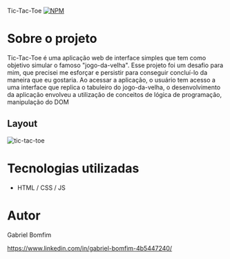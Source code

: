 Tic-Tac-Toe
[![NPM](https://img.shields.io/npm/l/react)](https://github.com/Gbxiis/-Tic-Tac-Toe/blob/main/LICENCE) 

# Sobre o projeto

Tic-Tac-Toe é uma aplicação web de interface simples que tem como objetivo simular o famoso "jogo-da-velha". Esse projeto foi um desafio para mim,  que precisei me esforçar e persistir para conseguir concluí-lo da maneira que eu gostaria. Ao acessar a aplicação, o usuário tem acesso a uma interface que replica o tabuleiro do jogo-da-velha, o desenvolvimento da aplicação envolveu a utilização de conceitos de lógica de programação, manipulação do DOM

## Layout
![tic-tac-toe](https://user-images.githubusercontent.com/110855086/217649673-10e239da-1cf1-4318-90ad-71a3abe3733d.gif)








# Tecnologias utilizadas
- HTML / CSS / JS 

# Autor

Gabriel Bomfim

https://www.linkedin.com/in/gabriel-bomfim-4b5447240/
